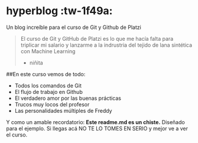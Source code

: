 # hyperblog :tw-1f49a:
Un blog increíble para el curso de Git y Github de Platzi
> El curso de Git y GitHub de Platzi es lo que me hacía falta para triplicar mi salario y lanzarme a la indrustria del tejido de lana sintética con Machine Learning
> - niñita 

##En este curso vemos de todo:
* Todos los comandos de Git
* El flujo de trabajo en Github
* El verdadero amor por las buenas prácticas 
* Trucos muy locos del profesor 
* Las personalidades múltiples de Freddy

Y como un amable recordatorio: **Este readme.md es un chiste.** Diseñado para el ejemplo. Si llegas acá NO TE LO TOMES EN SERIO y mejor ve a ver el curso. 
